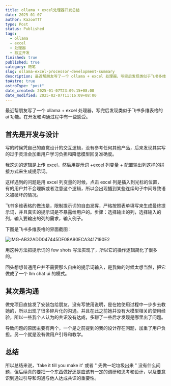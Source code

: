 ```yaml
---
title: ollama + excel处理器开发总结
date: 2025-01-07
author: KazooTTT
type: Post
status: Published
tags:
  - ollama
  - excel
  - 处理器
  - 独立开发
finished: true
published: true
category: 随笔
slug: ollama-excel-processor-development-summary
description: 最近帮朋友写了一个 ollama + excel 处理器，写完后发现类似于飞书多维表格的 ai 功能。在开发和沟通过程中有一些感受。
toAstro: true
astroType: "post"
date_created: 2025-01-07T23:09:15+08:00
date_modified: 2025-02-07T11:16:09+08:00
---
```


最近帮朋友写了一个 ollama + excel 处理器，写完后发现类似于飞书多维表格的 ai 功能。在开发和沟通过程中有一些感受。

## 首先是开发与设计

写的时候凭自己的直觉设计的交互逻辑，没有参考任何其他产品，后来发现其实写的过于灵活会加重用户学习负担和降低模型回复准确度。

我这边的逻辑是上传 excel，然后用提示词 +excel 列变量 + 配置输出列这样的拼接方式来生成提示词。

这样遇到的问题是用 excel 列变量的时候，点击 excel 列是插入到光标的位置，有的用户并不会理解或者注意这个逻辑，所以会出现插到某些连续句子中间导致语义被破坏的情况。

飞书多维表格的做法是，限制提示词的自由发挥，严格按照表单填写来生成最终提示词，并且真实的提示词是不暴露给用户的。步骤：选择输出的列，选择输入的列，输入要输出的列的需求，输入例子。

下图是飞书多维表格的界面截图：

![IMG-AB32ADD047445DF08A90ECA3417190E2](https://pictures.kazoottt.top/2025/20250107-ab32add047445df08a90eca3417190e2.png)

用这种方法把提示词的 few shots 写法实现了，所以它的操作逻辑简化了很多的。

回头想想普通用户并不需要那么自由的提示词输入，是我做的时候太想当然，把它做成了一个 llm chat ui 的模式。

## 其次是沟通

做完项目直接发了安装包给朋友，没有写使用说明，是在她使用过程中一步步去教她的，所以出现了很多碎片化的沟通。并且在此之前她并没有大模型相关的使用经验，所以一些我个人认为的共识没有达成，多聊了一些后才发现是哪里出了问题。

导致问题的原因主要有两个，一个是之前提到的我的设计存在问题，加重了用户负担。另一个就是没有做用户引导和教学。

## 总结

所以总结来说，'fake it till you make it' 或者 " 先做一坨垃圾出来 " 没有什么问题，但后续真的要把一个东西做好还是应该有一定的调研和思考和设计，以及要意识到通过引导和沟通与他人达成共识的重要性。
